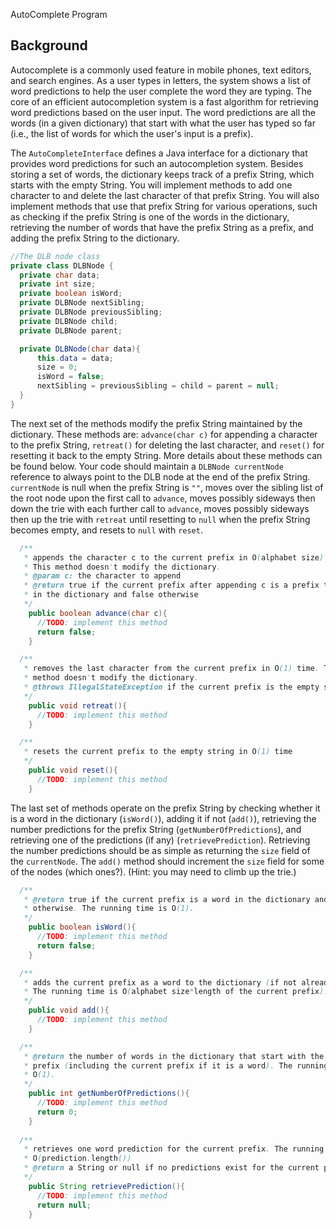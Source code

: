 AutoComplete Program

## Background

Autocomplete is a commonly used feature in mobile phones, text editors, and search engines. As a user types in letters, the system shows a list of word predictions to help the user complete the word they are typing. The core of an efficient autocompletion system is a fast algorithm for retrieving word predictions based on the user input. The word predictions are all the words (in a given dictionary) that start with what the user has typed so far (i.e., the list of words for which the user's input is a prefix).

The `AutoCompleteInterface` defines a Java interface for a dictionary that provides word predictions for such an autocompletion system. Besides storing a set of words, the dictionary keeps track of a prefix String, which starts with the empty String. You will implement methods to add one character to and delete the last character of that prefix String. You will also implement methods that use that prefix String for various operations, such as checking if the prefix String is one of the words in the dictionary, retrieving the number of words that have the prefix String as a prefix, and adding the prefix String to the dictionary.



```java
//The DLB node class
private class DLBNode {
  private char data;
  private int size;
  private boolean isWord;
  private DLBNode nextSibling;
  private DLBNode previousSibling;
  private DLBNode child;
  private DLBNode parent;

  private DLBNode(char data){
      this.data = data;
      size = 0;
      isWord = false;
      nextSibling = previousSibling = child = parent = null;
  }
}
 ```


The next set of the methods modify the prefix String maintained by the dictionary. These methods are: `advance(char c)` for appending a character to the prefix String, `retreat()` for deleting the last character, and `reset()` for resetting it back to the empty String. More details about these methods can be found below. Your code should maintain a `DLBNode currentNode` reference to always point to the DLB node at the end of the prefix String. `currentNode` is null when the prefix String is `""`, moves over the sibling list of the root node upon the first call to `advance`, moves possibly sideways then down the trie with each further call to `advance`, moves possibly sideways then up the trie with `retreat` until resetting to `null` when the prefix String becomes empty, and resets to `null` with `reset`.

```java
  /**
   * appends the character c to the current prefix in O(alphabet size) time. 
   * This method doesn't modify the dictionary.
   * @param c: the character to append
   * @return true if the current prefix after appending c is a prefix to a word 
   * in the dictionary and false otherwise
   */
    public boolean advance(char c){
      //TODO: implement this method
      return false;
    }

  /**
   * removes the last character from the current prefix in O(1) time. This 
   * method doesn't modify the dictionary.
   * @throws IllegalStateException if the current prefix is the empty string
   */
    public void retreat(){
      //TODO: implement this method
    }

  /**
   * resets the current prefix to the empty string in O(1) time
   */
    public void reset(){
      //TODO: implement this method
    }
```

The last set of methods operate on the prefix String by checking whether it is a word in the dictionary (`isWord()`), adding it if not (`add()`), retrieving the number predictions for the prefix String (`getNumberOfPredictions`), and retrieving one of the predictions (if any) (`retrievePrediction`). Retrieving the number predictions should be as simple as returning the `size` field of the `currentNode`. The `add()` method should increment the `size` field for some of the nodes (which ones?). (Hint: you may need to climb up the trie.)

```java
  /**
   * @return true if the current prefix is a word in the dictionary and false
   * otherwise. The running time is O(1).
   */
    public boolean isWord(){
      //TODO: implement this method
      return false;
    }

  /**
   * adds the current prefix as a word to the dictionary (if not already a word)
   * The running time is O(alphabet size*length of the current prefix). 
   */
    public void add(){
      //TODO: implement this method
    }

  /** 
   * @return the number of words in the dictionary that start with the current 
   * prefix (including the current prefix if it is a word). The running time is 
   * O(1).
   */
    public int getNumberOfPredictions(){
      //TODO: implement this method
      return 0;
    }
  
  /**
   * retrieves one word prediction for the current prefix. The running time is 
   * O(prediction.length())
   * @return a String or null if no predictions exist for the current prefix
   */
    public String retrievePrediction(){
      //TODO: implement this method
      return null;
    }
```

